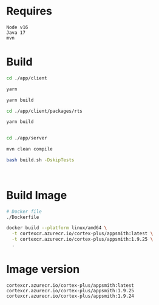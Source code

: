 
# Requires

```
Node v16
Java 17
mvn 
```

# Build

```sh
cd ./app/client

yarn

yarn build

cd ./app/client/packages/rts

yarn build


cd ./app/server

mvn clean compile

bash build.sh -DskipTests

 

```

# Build Image
```sh
# Docker file
./Dockerfile

docker build --platform linux/amd64 \
  -t cortexcr.azurecr.io/cortex-plus/appsmith:latest \
  -t cortexcr.azurecr.io/cortex-plus/appsmith:1.9.25 \
  .
```

# Image version

```
cortexcr.azurecr.io/cortex-plus/appsmith:latest
cortexcr.azurecr.io/cortex-plus/appsmith:1.9.25
cortexcr.azurecr.io/cortex-plus/appsmith:1.9.24
```